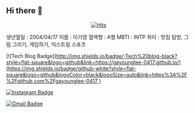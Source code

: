 ## Hi there 👋

<!--
**gayounglee-0417/gayounglee-0417** is a ✨ _special_ ✨ repository because its `README.md` (this file) appears on your GitHub profile.

Here are some ideas to get you started:

- 🔭 I’m currently working on ...
- 🌱 I’m currently learning ...
- 👯 I’m looking to collaborate on ...
- 🤔 I’m looking for help with ...
- 💬 Ask me about ...
- 📫 How to reach me: ...
- 😄 Pronouns: ...
- ⚡ Fun fact: ...
-->
<div align=center>
	
  [![Hits](https://hits.seeyoufarm.com/api/count/incr/badge.svg?url=https%3A%2F%2Fgithub.com%2Fgayounglee-0417)](https://hits.seeyoufarm.com) 
	
  </div>
생년월일 : 2004/04/17
이름 : 이가영
혈액형 : A형
MBTI : INTP
취미 : 맛짐 탐방, 그림 그리기, 게임하기, 익스트림 스포츠

  [![Tech Blog Badge]([http://img.shields.io/badge/-Tech%20blog-black?style=flat-square&logo=github&link=https://gayounglee-0417.github.io/](https://img.shields.io/badge/github-white?style=flat-square&logo=github&logoColor=black&logoSize=auto&link=https%3A%2F%2Fgithub.com%2Fgayounglee-0417
)](https://gayounglee-0417.github.io/)
	
	
  [![Instagram Badge](https://img.shields.io/badge/instagram-E4405F?style=flat-square&logo=instagram&logoColor=white&link=https://www.instagram.com/zf.rkdud_e)](https://www.facebook.com/zf.rkdud_e)
	
	
  [![Gmail Badge](https://img.shields.io/badge/Gmail-d14836?style=flat-square&logo=Gmail&logoColor=white&link=mailto:robotsally0417@gmail.com)](mailto:robotsally0417@gmail.com)

